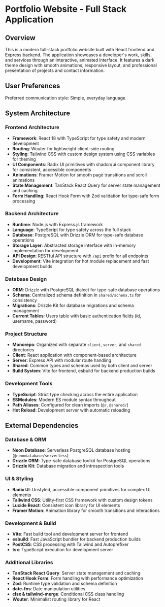 # Portfolio Website - Full Stack Application

## Overview

This is a modern full-stack portfolio website built with React frontend and Express backend. The application showcases a developer's work, skills, and services through an interactive, animated interface. It features a dark theme design with smooth animations, responsive layout, and professional presentation of projects and contact information.

## User Preferences

Preferred communication style: Simple, everyday language.

## System Architecture

### Frontend Architecture
- **Framework**: React 18 with TypeScript for type safety and modern development
- **Routing**: Wouter for lightweight client-side routing
- **Styling**: Tailwind CSS with custom design system using CSS variables for theming
- **UI Components**: Radix UI primitives with shadcn/ui component library for consistent, accessible components
- **Animations**: Framer Motion for smooth page transitions and scroll animations
- **State Management**: TanStack React Query for server state management and caching
- **Form Handling**: React Hook Form with Zod validation for type-safe form processing

### Backend Architecture  
- **Runtime**: Node.js with Express.js framework
- **Language**: TypeScript for type safety across the full stack
- **Database**: PostgreSQL with Drizzle ORM for type-safe database operations
- **Storage Layer**: Abstracted storage interface with in-memory implementation for development
- **API Design**: RESTful API structure with `/api` prefix for all endpoints
- **Development**: Vite integration for hot module replacement and fast development builds

### Database Design
- **ORM**: Drizzle with PostgreSQL dialect for type-safe database operations
- **Schema**: Centralized schema definition in `shared/schema.ts` for consistency
- **Migrations**: Drizzle Kit for database migrations and schema management
- **Current Tables**: Users table with basic authentication fields (id, username, password)

### Project Structure
- **Monorepo**: Organized with separate `client`, `server`, and `shared` directories
- **Client**: React application with component-based architecture
- **Server**: Express API with modular route handling
- **Shared**: Common types and schemas used by both client and server
- **Build System**: Vite for frontend, esbuild for backend production builds

### Development Tools
- **TypeScript**: Strict type checking across the entire application
- **ESModules**: Modern ES module syntax throughout
- **Path Aliases**: Configured for clean imports (`@/`, `@shared/`)
- **Hot Reload**: Development server with automatic reloading

## External Dependencies

### Database & ORM
- **Neon Database**: Serverless PostgreSQL database hosting (`@neondatabase/serverless`)
- **Drizzle ORM**: Type-safe database toolkit for PostgreSQL operations
- **Drizzle Kit**: Database migration and introspection tools

### UI & Styling
- **Radix UI**: Unstyled, accessible component primitives for complex UI elements
- **Tailwind CSS**: Utility-first CSS framework with custom design tokens
- **Lucide React**: Consistent icon library for UI elements
- **Framer Motion**: Animation library for smooth transitions and interactions

### Development & Build
- **Vite**: Fast build tool and development server for frontend
- **esbuild**: Fast JavaScript bundler for backend production builds
- **PostCSS**: CSS processing with Tailwind and Autoprefixer
- **tsx**: TypeScript execution for development server

### Additional Libraries
- **TanStack React Query**: Server state management and caching
- **React Hook Form**: Form handling with performance optimization
- **Zod**: Runtime type validation and schema definition
- **date-fns**: Date manipulation utilities
- **clsx & tailwind-merge**: Conditional CSS class handling
- **Wouter**: Minimalist routing library for React